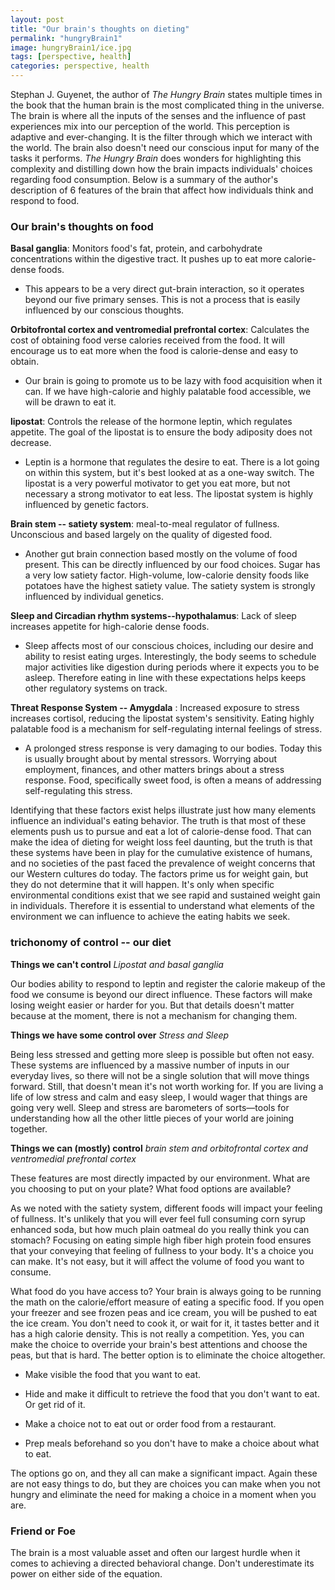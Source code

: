```yaml
---
layout: post
title: "Our brain's thoughts on dieting"
permalink: "hungryBrain1"
image: hungryBrain1/ice.jpg
tags: [perspective, health]
categories: perspective, health
---
```


Stephan J. Guyenet, the author of *The Hungry Brain* states multiple times in the book that the human brain is the most complicated thing in the universe. The brain is where all the inputs of the senses and the influence of past experiences mix into our perception of the world. This perception is adaptive and ever-changing. It is the filter through which we interact with the world. The brain also doesn't need our conscious input for many of the tasks it performs. *The Hungry Brain* does wonders for highlighting this complexity and distilling down how the brain impacts individuals' choices regarding food consumption. Below is a summary of the author's description of 6 features of the brain that affect how individuals think and respond to food. 

### Our brain's thoughts on food

**Basal ganglia**: Monitors food's fat, protein, and carbohydrate concentrations within the digestive tract. It pushes up to eat more calorie-dense foods.
- This appears to be a very direct gut-brain interaction, so it operates beyond our five primary senses. This is not a process that is easily influenced by our conscious thoughts. 

**Orbitofrontal cortex and ventromedial prefrontal cortex**: Calculates the cost of obtaining food verse calories received from the food. It will encourage us to eat more when the food is calorie-dense and easy to obtain. 
- Our brain is going to promote us to be lazy with food acquisition when it can. If we have high-calorie and highly palatable food accessible, we will be drawn to eat it. 

**lipostat**: Controls the release of the hormone leptin, which regulates appetite. The goal of the lipostat is to ensure the body adiposity does not decrease. 
- Leptin is a hormone that regulates the desire to eat. There is a lot going on within this system, but it's best looked at as a one-way switch. The lipostat is a very powerful motivator to get you eat more, but not necessary a strong motivator to eat less. The lipostat system is highly influenced by genetic factors. 

**Brain stem -- satiety system**: meal-to-meal regulator of fullness. Unconscious and based largely on the quality of digested food. 
- Another gut brain connection based mostly on the volume of food present. This can be directly influenced by our food choices. Sugar has a very low satiety factor. High-volume, low-calorie density foods like potatoes have the highest satiety value. The satiety system is strongly influenced by individual genetics. 

**Sleep and Circadian rhythm systems--hypothalamus**: Lack of sleep increases appetite for high-calorie dense foods. 

- Sleep affects most of our conscious choices, including our desire and ability to resist eating urges. Interestingly, the body seems to schedule major activities like digestion during periods where it expects you to be asleep. Therefore eating in line with these expectations helps keeps other regulatory systems on track. 

**Threat Response System -- Amygdala** : Increased exposure to stress increases cortisol, reducing the lipostat system's sensitivity. Eating highly palatable food is a mechanism for self-regulating internal feelings of stress.
- A prolonged stress response is very damaging to our bodies. Today this is usually brought about by mental stressors. Worrying about employment, finances, and other matters brings about a stress response. Food, specifically sweet food, is often a means of addressing self-regulating this stress. 


Identifying that these factors exist helps illustrate just how many elements influence an individual's eating behavior. The truth is that most of these elements push us to pursue and eat a lot of calorie-dense food. That can make the idea of dieting for weight loss feel daunting, but the truth is that these systems have been in play for the cumulative existence of humans, and no societies of the past faced the prevalence of weight concerns that our Western cultures do today. The factors prime us for weight gain, but they do not determine that it will happen. It's only when specific environmental conditions exist that we see rapid and sustained weight gain in individuals. Therefore it is essential to understand what elements of the environment we can influence to achieve the eating habits we seek.

### trichonomy of control -- our diet

**Things we can't control**
    *Lipostat and basal ganglia*

Our bodies ability to respond to leptin and register the calorie makeup of the food we consume is beyond our direct influence. These factors will make losing weight easier or harder for you. But that details doesn't matter because at the moment, there is not a mechanism for changing them. 

**Things we have some control over** 
    *Stress and Sleep*

Being less stressed and getting more sleep is possible but often not easy. These systems are influenced by a massive number of inputs in our everyday lives, so there will not be a single solution that will move things forward. Still, that doesn't mean it's not worth working for. If you are living a life of low stress and calm and easy sleep, I would wager that things are going very well. Sleep and stress are barometers of sorts—tools for understanding how all the other little pieces of your world are joining together. 

**Things we can (mostly) control**
    *brain stem and orbitofrontal cortex and ventromedial prefrontal cortex*
    
These features are most directly impacted by our environment. What are you choosing to put on your plate? What food options are available? 

As we noted with the satiety system, different foods will impact your feeling of fullness. It's unlikely that you will ever feel full consuming corn syrup enhanced soda, but how much plain oatmeal do you really think you can stomach? Focusing on eating simple high fiber high protein food ensures that your conveying that feeling of fullness to your body. It's a choice you can make. It's not easy, but it will affect the volume of food you want to consume. 

What food do you have access to? Your brain is always going to be running the math on the calorie/effort measure of eating a specific food. If you open your freezer and see frozen peas and ice cream, you will be pushed to eat the ice cream. You don't need to cook it, or wait for it, it tastes better and it has a high calorie density. This is not really a competition. Yes, you can make the choice to override your brain's best attentions and choose the peas, but that is hard. The better option is to eliminate the choice altogether. 

- Make visible the food that you want to eat. 

- Hide and make it difficult to retrieve the food that you don't want to eat. Or get rid of it. 

- Make a choice not to eat out or order food from a restaurant. 

- Prep meals beforehand so you don't have to make a choice about what to eat. 

The options go on, and they all can make a significant impact. Again these are not easy things to do, but they are choices you can make when you not hungry and eliminate the need for making a choice in a moment when you are.  

### Friend or Foe
The brain is a most valuable asset and often our largest hurdle when it comes to achieving a directed behavioral change. Don't underestimate its power on either side of the equation.
